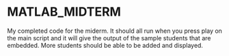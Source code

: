 # MATLAB_MIDTERM
My completed code for the miderm. It should all run when you press play on the main script and it will give the output of the sample students that are embedded. More students should be able to be added and displayed.
